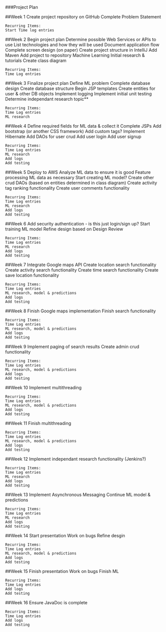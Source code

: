 ###Project Plan

##Week 1
    Create project repository on GitHub
    Complete Problem Statement

    Recurring Items:
    Start Time log entries
   
##Week 2
    Begin project plan
    Determine possible Web Services or APIs to use
    List technologies and how they will be used
    Document application flow
    Complete screen design (on paper)
    Create project structure in IntelliJ
    Add Maven
    Add project to repository
    Machine Learning Initial research & tutorials
    Create class diagram

    Recurring Items:
    Time Log entries

##Week 3
    Finalize project plan
    Define ML problem
    Complete database design
    Create database structure
    Begin JSP templates
    Create entities for user & other DB objects
    Implement logging
    Implement initial unit testing
    Determine independant research topic**

    Recurring Items:
    Time Log entries
    ML research

##Week 4
    Define required fields for ML data & collect it
    Complete JSPs
    Add bootstrap (or another CSS framework)
    Add custom tags?
    Implement Hibernate
    Add DAOs for user crud
    Add user login
    Add user signup

    Recurring Items:
    Time Log entries
    ML research
    Add logs
    Add testing

##Week 5
    Deploy to AWS
    Analyze ML data to ensure it is good
    Feature processing ML data as necessary
    Start creating ML model?
    Create other crud DAOs (based on entities determined in class diagram)
    Create activity tag ranking functionality
    Create user comments functionality

    Recurring Items:
    Time Log entries
    ML research
    Add logs
    Add testing

##Week 6
    Add security authentication - is this just login/sign up?
    Start training ML model
    Refine design based on Design Review

    Recurring Items:
    Time Log entries
    ML research
    Add logs
    Add testing

##Week 7
    Integrate Google maps API
    Create location search functionality
    Create activity search functionality
    Create time search functionality
    Create save location functionality

    Recurring Items:
    Time Log entries
    ML research, model & predictions
    Add logs
    Add testing

##Week 8
    Finish Google maps implementation
    Finish search functionality

    Recurring Items:
    Time Log entries
    ML research, model & predictions
    Add logs
    Add testing

##Week 9
    Implement paging of search results
    Create admin crud functionality

    Recurring Items:
    Time Log entries
    ML research, model & predictions
    Add logs
    Add testing

##Week 10
    Implement multithreading

    Recurring Items:
    Time Log entries
    ML research, model & predictions
    Add logs
    Add testing

##Week 11
    Finish multithreading

    Recurring Items:
    Time Log entries
    ML research, model & predictions
    Add logs
    Add testing

##Week 12
    Implement independant research functionality (Jenkins?)

    Recurring Items:
    Time Log entries
    ML research
    Add logs
    Add testing

##Week 13
    Implement Asynchronous Messaging
    Continue ML model & predictions

    Recurring Items:
    Time Log entries
    ML research
    Add logs
    Add testing

##Week 14
    Start presentation
    Work on bugs
    Refine desgin

    Recurring Items:
    Time Log entries
    ML research, model & predictions
    Add logs
    Add testing

##Week 15
    Finish presentation
    Work on bugs
    Finish ML
    
    Recurring Items:
    Time Log entries
    Add logs
    Add testing

##Week 16
    Ensure JavaDoc is complete

    Recurring Items:
    Time Log entries
    Add logs
    Add testing